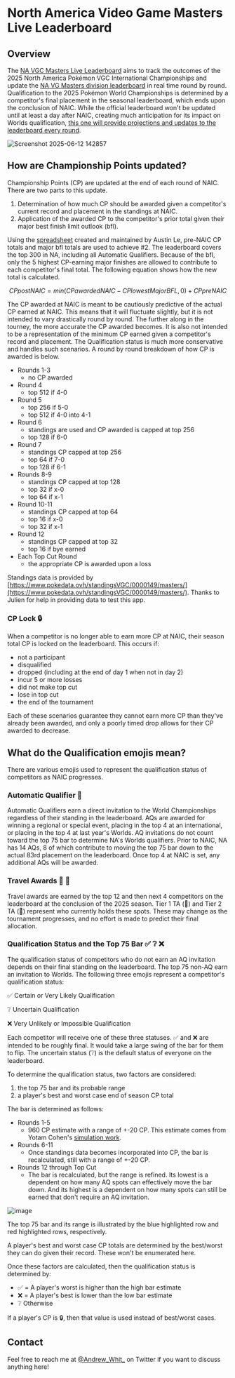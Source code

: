 # North America Video Game Masters Live Leaderboard

## Overview

The [NA VGC Masters Live Leaderboard](https://na-vgc-leaderboard-2025.ploomber.app/) aims to track the outcomes of the 2025 North America Pokémon VGC International Championships and update the [NA VG Masters division leaderboard](https://www.pokemon.com/us/play-pokemon/leaderboards/vg-masters/) in real time round by round. Qualification to the 2025 Pokémon World Championships is determined by a competitor's final placement in the seasonal leaderboard, which ends upon the conclusion of NAIC. While the official leaderboard won't be updated until at least a day after NAIC, creating much anticipation for its impact on Worlds qualification, [this one will provide projections and updates to the leaderboard every round](https://na-vgc-leaderboard-2025.ploomber.app/).

![Screenshot 2025-06-12 142857](https://github.com/user-attachments/assets/d435bca1-f2f5-44f7-b391-462274a42d28)


## How are Championship Points updated?

Championship Points (CP) are updated at the end of each round of NAIC. There are two parts to this update.

1. Determination of how much CP should be awarded given a competitor's current record and placement in the standings at NAIC.
2. Application of the awarded CP to the competitor's prior total given their major best finish limit outlook (bfl).

Using the [spreadsheet](https://docs.google.com/spreadsheets/d/1KlGSuI2w0KvsDAHs5fGnXiD6XsA7p0upouIN9PukFk0/edit?gid=831782724#gid=831782724) created and maintained by Austin Le, pre-NAIC CP totals and major bfl totals are used to achieve #2. The leaderboard covers the top 300 in NA, including all Automatic Qualifiers. Because of the bfl, only the 5 highest CP-earning major finishes are allowed to contribute to each competitor's final total. The following equation shows how the new total is calculated.

$$ CPpostNAIC = min(CPawardedNAIC - CPlowestMajorBFL, 0) + CPpreNAIC $$

The CP awarded at NAIC is meant to be cautiously predictive of the actual CP earned at NAIC. This means that it will fluctuate slightly, but it is not intended to vary drastically round by round. The further along in the tourney, the more accurate the CP awarded becomes. It is also not intended to be a representation of the minimum CP earned given a competitor's record and placement. The Qualification status is much more conservative and handles such scenarios. A round by round breakdown of how CP is awarded is below.

- Rounds 1-3
  - no CP awarded
- Round 4
  - top 512 if 4-0
- Round 5
  - top 256 if 5-0
  - top 512 if 4-0 into 4-1
- Round 6
  - standings are used and CP awarded is capped at top 256
  - top 128 if 6-0
- Round 7
  - standings CP capped at top 256
  - top 64 if 7-0
  - top 128 if 6-1
- Rounds 8-9
  - standings CP capped at top 128
  - top 32 if x-0
  - top 64 if x-1
- Round 10-11
  - standings CP capped at top 64
  - top 16 if x-0
  - top 32 if x-1
- Round 12
  - standings CP capped at top 32
  - top 16 if bye earned
- Each Top Cut Round
  - the appropriate CP is awarded upon a loss

Standings data is provided by [https://www.pokedata.ovh/standingsVGC/0000149/masters/](https://www.pokedata.ovh/standingsVGC/0000149/masters/). Thanks to Julien for help in providing data to test this app.


### CP Lock 🔒

When a competitor is no longer able to earn more CP at NAIC, their season total CP is locked on the leaderboard. This occurs if:
- not a participant
- disqualified
- dropped (including at the end of day 1 when not in day 2)
- incur 5 or more losses
- did not make top cut
- lose in top cut
- the end of the tournament

Each of these scenarios guarantee they cannot earn more CP than they've already been awarded, and only a poorly timed drop allows for their CP awarded to decrease.

## What do the Qualification emojis mean?

There are various emojis used to represent the qualification status of competitors as NAIC progresses.


### Automatic Qualifier 🎫

Automatic Qualifiers earn a direct invitation to the World Championships regardless of their standing in the leaderboard. AQs are awarded for winning a regional or special event, placing in the top 4 at an international, or placing in the top 4 at last year's Worlds. AQ invitations do not count toward the top 75 bar to determine NA's Worlds qualifiers. Prior to NAIC, NA has 14 AQs, 8 of which contribute to moving the top 75 bar down to the actual 83rd placement on the leaderboard. Once top 4 at NAIC is set, any additional AQs will be awarded.


### Travel Awards 🥇 🥈

Travel awards are earned by the top 12 and then next 4 competitors on the leaderboard at the conclusion of the 2025 season. Tier 1 TA (🥇) and Tier 2 TA (🥈) represent who currently holds these spots. These may change as the tournament progresses, and no effort is made to predict their final allocation.


### Qualification Status and the Top 75 Bar ✅ ❔ ❌

The qualification status of competitors who do not earn an AQ invitation depends on their final standing on the leaderboard. The top 75 non-AQ earn an invitation to Worlds. The following three emojis represent a competitor's qualification status:

✅ Certain or Very Likely Qualification

❔ Uncertain Qualification

❌ Very Unlikely or Impossible Qualification

Each competitor will receive one of these three statuses. ✅ and ❌ are intended to be roughly final. It would take a large swing of the bar for them to flip. The uncertain status (❔) is the default status of everyone on the leaderboard.

To determine the qualification status, two factors are considered:

1. the top 75 bar and its probable range
2. a player's best and worst case end of season CP total

The bar is determined as follows:
- Rounds 1-5
  - 960 CP estimate with a range of +-20 CP. This estimate comes from Yotam Cohen's [simulation work](https://colab.research.google.com/drive/1rM1C4sThO2PIDSFannmJzHhZDSC181ia?usp=sharing#scrollTo=HREB040-kOJ3).
- Rounds 6-11
  - Once standings data becomes incorporated into CP, the bar is recalculated, still with a range of +-20 CP.
- Rounds 12 through Top Cut
  - The bar is recalculated, but the range is refined. Its lowest is a dependent on how many AQ spots can effectively move the bar down. And its highest is a dependent on how many spots can still be earned that don't require an AQ invitation.


![image](https://github.com/user-attachments/assets/cd9e5bf6-cc5f-4629-9447-955319c4f857)

The top 75 bar and its range is illustrated by the blue highlighted row and red highlighted rows, respectively.

A player's best and worst case CP totals are determined by the best/worst they can do given their record. These won't be enumerated here.

Once these factors are calculated, then the qualification status is determined by:
- ✅ = A player's worst is higher than the high bar estimate
- ❌ = A player's best is lower than the low bar estimate
- ❔ Otherwise

If a player's CP is 🔒, then that value is used instead of best/worst cases.


## Contact

Feel free to reach me at [@Andrew_Whit_](https://x.com/Andrew_Whit_) on Twitter if you want to discuss anything here!
